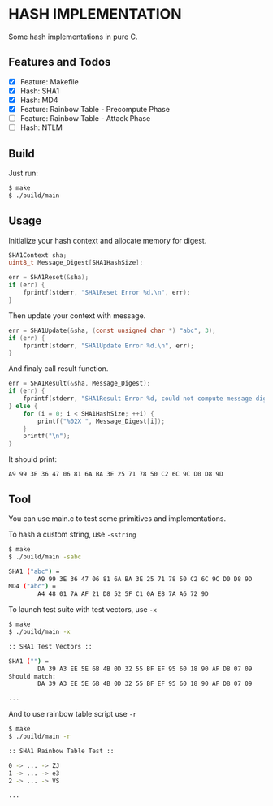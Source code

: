 # HASH IMPLEMENTATION

Some hash implementations in pure C.

## Features and Todos

- [x] Feature: Makefile
- [x] Hash: SHA1
- [x] Hash: MD4
- [x] Feature: Rainbow Table - Precompute Phase
- [ ] Feature: Rainbow Table - Attack Phase
- [ ] Hash: NTLM

## Build

Just run:

```sh
$ make
$ ./build/main
```

## Usage

Initialize your hash context and allocate memory for digest.

```c
SHA1Context sha;
uint8_t Message_Digest[SHA1HashSize];

err = SHA1Reset(&sha);
if (err) {
    fprintf(stderr, "SHA1Reset Error %d.\n", err);
}
```

Then update your context with message.

```c
err = SHA1Update(&sha, (const unsigned char *) "abc", 3);
if (err) {
    fprintf(stderr, "SHA1Update Error %d.\n", err);
}
```

And finaly call result function.

```c
err = SHA1Result(&sha, Message_Digest);
if (err) {
    fprintf(stderr, "SHA1Result Error %d, could not compute message digest.\n", err);
} else {
    for (i = 0; i < SHA1HashSize; ++i) {
        printf("%02X ", Message_Digest[i]);
    }
    printf("\n");
}
```

It should print:

```
A9 99 3E 36 47 06 81 6A BA 3E 25 71 78 50 C2 6C 9C D0 D8 9D
```

## Tool

You can use main.c to test some primitives and implementations.

To hash a custom string, use `-sstring`

```sh
$ make
$ ./build/main -sabc

SHA1 ("abc") = 
        A9 99 3E 36 47 06 81 6A BA 3E 25 71 78 50 C2 6C 9C D0 D8 9D 
MD4 ("abc") = 
        A4 48 01 7A AF 21 D8 52 5F C1 0A E8 7A A6 72 9D 
```

To launch test suite with test vectors, use `-x`

```sh
$ make
$ ./build/main -x

:: SHA1 Test Vectors ::

SHA1 ("") = 
        DA 39 A3 EE 5E 6B 4B 0D 32 55 BF EF 95 60 18 90 AF D8 07 09 
Should match:
        DA 39 A3 EE 5E 6B 4B 0D 32 55 BF EF 95 60 18 90 AF D8 07 09

...
```

And to use rainbow table script use `-r`

```sh
$ make
$ ./build/main -r

:: SHA1 Rainbow Table Test ::

0 -> ... -> ZJ
1 -> ... -> e3
2 -> ... -> VS

...
```